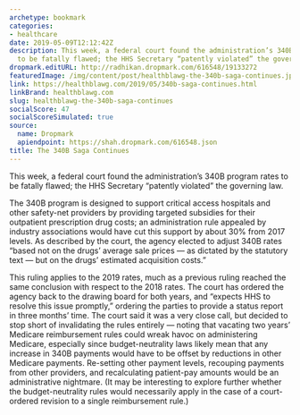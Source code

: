 ```yaml
---
archetype: bookmark
categories:
- healthcare
date: 2019-05-09T12:12:42Z
description: This week, a federal court found the administration’s 340B program rates
  to be fatally flawed; the HHS Secretary “patently violated” the governing law.
dropmark.editURL: http://radhikan.dropmark.com/616548/19133272
featuredImage: /img/content/post/healthblawg-the-340b-saga-continues.jpg
link: https://healthblawg.com/2019/05/340b-saga-continues.html
linkBrand: healthblawg.com
slug: healthblawg-the-340b-saga-continues
socialScore: 47
socialScoreSimulated: true
source:
  name: Dropmark
  apiendpoint: https://shah.dropmark.com/616548.json
title: The 340B Saga Continues
---
```

This week, a federal court found the administration’s 340B program rates to be fatally flawed; the HHS Secretary “patently violated” the governing law.

The 340B program is designed to support critical access hospitals and other safety-net providers by providing targeted subsidies for their outpatient prescription drug costs; an administration rule appealed by industry associations would have cut this support by about 30% from 2017 levels. As described by the court, the agency elected to adjust 340B rates “based not on the drugs’ average sale prices — as dictated by the statutory text — but on the drugs’ estimated acquisition costs.”

This ruling applies to the 2019 rates, much as a previous ruling reached the same conclusion with respect to the 2018 rates. The court has ordered the agency back to the drawing board for both years, and “expects HHS to resolve this issue promptly,” ordering the parties to provide a status report in three months’ time. The court said it was a very close call, but decided to stop short of invalidating the rules entirely — noting that vacating two years’ Medicare reimbursement rules could wreak havoc on administering Medicare, especially since budget-neutrality laws likely mean that any increase in 340B payments would have to be offset by reductions in other Medicare payments. Re-setting other payment levels, recouping payments from other providers, and recalculating patient-pay amounts would be an administrative nightmare. (It may be interesting to explore further whether the budget-neutrality rules would necessarily apply in the case of a court-ordered revision to a single reimbursement rule.)

